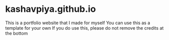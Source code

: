 # kashavpiya.github.io
This is a portfolio website that I made for myself
You can use this as a template for your own
If you do use this, please do not remove the credits at the bottom
